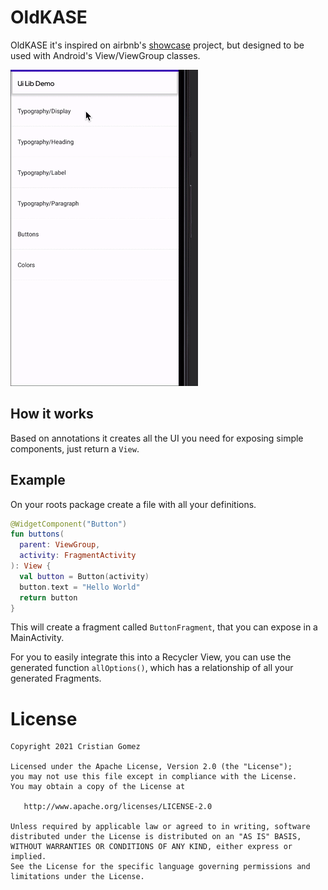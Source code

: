 # OldKASE

OldKASE it's inspired on airbnb's [showcase](https://github.com/airbnb/Showkase) project, but designed to be used with Android's View/ViewGroup classes.

<img src="img/demo.gif">

## How it works

Based on annotations it creates all the UI you need for exposing simple components, just return a `View`.

## Example

On your roots package create a file with all your definitions.

```kotlin
@WidgetComponent("Button")
fun buttons(
  parent: ViewGroup,
  activity: FragmentActivity
): View {
  val button = Button(activity)
  button.text = "Hello World"
  return button
}
```

This will create a fragment called `ButtonFragment`, that you can expose in a MainActivity.

For you to easily integrate this into a Recycler View, you can use the generated function `allOptions()`, which has a relationship of all your generated Fragments.

# License

    Copyright 2021 Cristian Gomez

    Licensed under the Apache License, Version 2.0 (the "License");
    you may not use this file except in compliance with the License.
    You may obtain a copy of the License at

       http://www.apache.org/licenses/LICENSE-2.0

    Unless required by applicable law or agreed to in writing, software
    distributed under the License is distributed on an "AS IS" BASIS,
    WITHOUT WARRANTIES OR CONDITIONS OF ANY KIND, either express or implied.
    See the License for the specific language governing permissions and
    limitations under the License.
